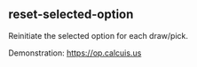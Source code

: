 ## reset-selected-option

Reinitiate the selected option for each draw/pick.

Demonstration:
https://op.calcuis.us
